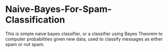 # Naive-Bayes-For-Spam-Classification
This is simple naive bayes classifier, or a classifier using Bayes Theorem to computer probabilities given new data, used to classify messages as either spam or not spam.
